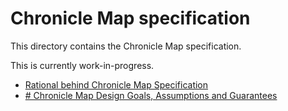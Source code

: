 # Chronicle Map specification

This directory contains the Chronicle Map specification.

This is currently work-in-progress.

 - [Rational behind Chronicle Map Specification](0_purposes.md)
 - [# Chronicle Map Design Goals, Assumptions and Guarantees](1_design_goals.md)
